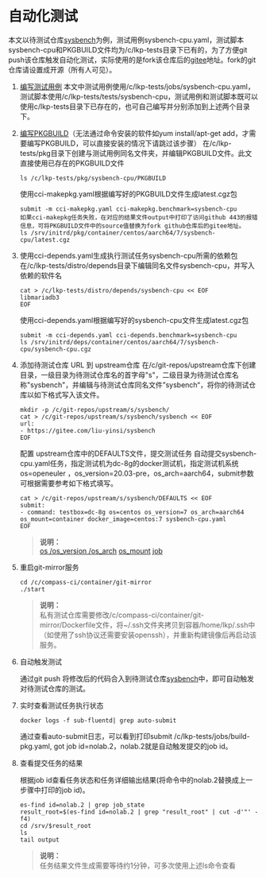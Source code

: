 # 自动化测试
本文以待测试仓库[sysbench](https://github.com/akopytov/sysbench)为例，测试用例sysbench-cpu.yaml，测试脚本sysbench-cpu和PKGBUILD文件均为/c/lkp-tests目录下已有的，为了方便git push该仓库触发自动化测试，实际使用的是fork该仓库后的[gitee](https://gitee.com/liu-yinsi/sysbench)地址。fork的git仓库请设置成开源（所有人可见）。

1. [编写测试用例](https://gitee.com/wu_fengguang/lkp-tests/blob/master/doc/add-testcase.md)
	本文中测试用例使用/c/lkp-tests/jobs/sysbench-cpu.yaml，测试脚本使用/c/lkp-tests/tests/sysbench-cpu，测试用例和测试脚本既可以使用c/lkp-tests目录下已存在的，也可自己编写并分别添加到上述两个目录下。

2. [编写PKGBUILD](https://gitee.com/wu_fengguang/compass-ci/blob/master/doc/features/PKGBUILD/write-PKGBUILD.zh.md)（无法通过命令安装的软件如yum install/apt-get add，才需要编写PKGBUILD，可以直接安装的情况下请跳过该步骤）
	在/c/lkp-tests/pkg目录下创建与测试用例同名文件夹，并编辑PKGBUILD文件。此文直接使用已存在的PKGBUILD文件
   	```
   	ls /c/lkp-tests/pkg/sysbench-cpu/PKGBUILD
	```
   	使用cci-makepkg.yaml根据编写好的PKGBUILD文件生成latest.cgz包
   	```
   	submit -m cci-makepkg.yaml cci-makepkg.benchmark=sysbench-cpu
   	如果cci-makepkg任务失败，在对应的结果文件output中打印了访问github 443的报错信息，可将PKGBUILD文件中的source值替换为fork github仓库后的gitee地址。
   	ls /srv/initrd/pkg/container/centos/aarch64/7/sysbench-cpu/latest.cgz
   	```

3. 使用cci-depends.yaml生成执行测试任务sysbench-cpu所需的依赖包
	在/c/lkp-tests/distro/depends目录下编辑同名文件sysbench-cpu，并写入依赖的软件名

   	```
   	cat > /c/lkp-tests/distro/depends/sysbench-cpu << EOF
   	libmariadb3
   	EOF
   	```
   	使用cci-depends.yaml根据编写好的sysbench-cpu文件生成latest.cgz包
   	```
  	submit -m cci-depends.yaml cci-depends.benchmark=sysbench-cpu
   	ls /srv/initrd/deps/container/centos/aarch64/7/sysbench-cpu/sysbench-cpu.cgz
   	```

4. 添加待测试仓库 URL 到 upstream仓库
	在/c/git-repos/upstream仓库下创建目录，一级目录为待测试仓库名的首字母"s"，二级目录为待测试仓库名称"sysbench"，并编辑与待测试仓库同名文件”sysbench“，将你的待测试仓库以如下格式写入该文件。
   	```
   	mkdir -p /c/git-repos/upstream/s/sysbench/
   	cat > /c/git-repos/upstream/s/sysbench/sysbench << EOF
   	url:
   	- https://gitee.com/liu-yinsi/sysbench
   	EOF
   	```

	配置 upstream仓库中的DEFAULTS文件，提交测试任务
	自动提交sysbench-cpu.yaml任务，指定测试机为dc-8g的docker测试机，指定测试机系统os=openeuler ，os_version=20.03-pre，os_arch=aarch64，submit参数可根据需要参考如下格式填写。

	```
   	cat > /c/git-repos/upstream/s/sysbench/DEFAULTS << EOF
   	submit:
   	- command: testbox=dc-8g os=centos os_version=7 os_arch=aarch64 os_mount=container docker_image=centos:7 sysbench-cpu.yaml
   	EOF
   	```

	> **说明：**      
	> [os /os_version /os_arch](https://gitee.com/wu_fengguang/compass-ci/blob/master/doc/job/fields/os-os_verison-os_arch.md) [os_mount](https://gitee.com/wu_fengguang/compass-ci/blob/master/doc/job/fields/os_mount.md)
	> [job](https://gitee.com/wu_fengguang/compass-ci/tree/master/doc/job)
	
5. 重启git-mirror服务
	```
	cd /c/compass-ci/container/git-mirror
	./start
	```
	
	> **说明：**    
	> 私有测试仓库需要修改/c/compass-ci/container/git-mirror/Dockerfile文件，将~/.ssh文件夹拷贝到容器/home/lkp/.ssh中（如使用了ssh协议还需要安装openssh），并重新构建镜像后再启动该服务。
	
6. 自动触发测试
	
	通过git push 将修改后的代码合入到待测试仓库[sysbench](https://gitee.com/liu-yinsi/sysbench)中，即可自动触发对待测试仓库的测试。
	
7. 实时查看测试任务执行状态
	
	```
	docker logs -f sub-fluentd| grep auto-submit
	```
	
	通过查看auto-submit日志，可以看到打印submit /c/lkp-tests/jobs/build-pkg.yaml, got job id=nolab.2，nolab.2就是自动触发提交的job id。
	
8. 查看提交任务的结果
	
	根据job id查看任务状态和任务详细输出结果(将命令中的nolab.2替换成上一步骤中打印的job id)。
	
	```
	es-find id=nolab.2 | grep job_state
	result_root=$(es-find id=nolab.2 | grep "result_root" | cut -d'"' -f4)
	cd /srv/$result_root
	ls
	tail output
	```
	
	> **说明：**    
	> 任务结果文件生成需要等待约1分钟，可多次使用上述ls命令查看
